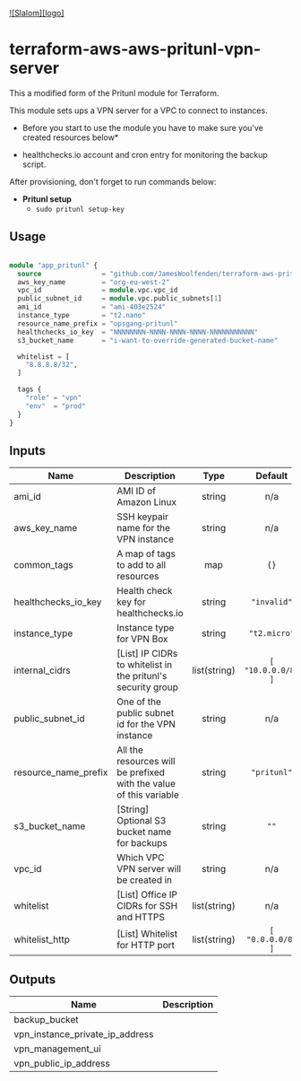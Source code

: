 [![Slalom][logo]](https://slalom.com)

# terraform-aws-aws-pritunl-vpn-server

This a modified form of the Pritunl module for Terraform.

This module sets ups a VPN server for a VPC to connect to instances.

* Before you start to use the module you have to make sure you've created resources below*

* healthchecks.io account and cron entry for monitoring the backup script.

After provisioning, don't forget to run commands below:

* **Pritunl setup**
  * `sudo pritunl setup-key`

## Usage

```terraform

module "app_pritunl" {
  source               = "github.com/JamesWoolfenden/terraform-aws-pritunl-vpn-server"
  aws_key_name         = "org-eu-west-2"
  vpc_id               = module.vpc.vpc_id
  public_subnet_id     = module.vpc.public_subnets[1]
  ami_id               = "ami-403e2524"
  instance_type        = "t2.nano"
  resource_name_prefix = "opsgang-pritunl"
  healthchecks_io_key  = "NNNNNNNN-NNNN-NNNN-NNNN-NNNNNNNNNNN"
  s3_bucket_name       = "i-want-to-override-generated-bucket-name"

  whitelist = [
    "8.8.8.8/32",
  ]

  tags {
    "role" = "vpn"
    "env"  = "prod"
  }
}
```
<!-- BEGINNING OF PRE-COMMIT-TERRAFORM DOCS HOOK -->
## Inputs

| Name | Description | Type | Default | Required |
|------|-------------|:----:|:-----:|:-----:|
| ami\_id | AMI ID of Amazon Linux | string | n/a | yes |
| aws\_key\_name | SSH keypair name for the VPN instance | string | n/a | yes |
| common\_tags | A map of tags to add to all resources | map | `{}` | no |
| healthchecks\_io\_key | Health check key for healthchecks.io | string | `"invalid"` | no |
| instance\_type | Instance type for VPN Box | string | `"t2.micro"` | no |
| internal\_cidrs | [List] IP CIDRs to whitelist in the pritunl's security group | list(string) | `[ "10.0.0.0/8" ]` | no |
| public\_subnet\_id | One of the public subnet id for the VPN instance | string | n/a | yes |
| resource\_name\_prefix | All the resources will be prefixed with the value of this variable | string | `"pritunl"` | no |
| s3\_bucket\_name | [String] Optional S3 bucket name for backups | string | `""` | no |
| vpc\_id | Which VPC VPN server will be created in | string | n/a | yes |
| whitelist | [List] Office IP CIDRs for SSH and HTTPS | list(string) | n/a | yes |
| whitelist\_http | [List] Whitelist for HTTP port | list(string) | `[ "0.0.0.0/0" ]` | no |

## Outputs

| Name | Description |
|------|-------------|
| backup\_bucket |  |
| vpn\_instance\_private\_ip\_address |  |
| vpn\_management\_ui |  |
| vpn\_public\_ip\_address |  |

<!-- END OF PRE-COMMIT-TERRAFORM DOCS HOOK -->
